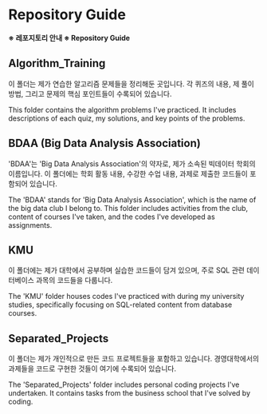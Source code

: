 # Repository Guide

**※ 레포지토리 안내 ※ Repository Guide**

## Algorithm_Training
이 폴더는 제가 연습한 알고리즘 문제들을 정리해둔 곳입니다. 각 퀴즈의 내용, 제 풀이 방법, 그리고 문제의 핵심 포인트들이 수록되어 있습니다.

This folder contains the algorithm problems I've practiced. It includes descriptions of each quiz, my solutions, and key points of the problems.

## BDAA (Big Data Analysis Association)
'BDAA'는 'Big Data Analysis Association'의 약자로, 제가 소속된 빅데이터 학회의 이름입니다. 이 폴더에는 학회 활동 내용, 수강한 수업 내용, 과제로 제출한 코드들이 포함되어 있습니다.

The 'BDAA' stands for 'Big Data Analysis Association', which is the name of the big data club I belong to. This folder includes activities from the club, content of courses I've taken, and the codes I've developed as assignments.

## KMU
이 폴더에는 제가 대학에서 공부하며 실습한 코드들이 담겨 있으며, 주로 SQL 관련 데이터베이스 과목의 코드들을 다룹니다.

The 'KMU' folder houses codes I've practiced with during my university studies, specifically focusing on SQL-related content from database courses.

## Separated_Projects
이 폴더는 제가 개인적으로 만든 코드 프로젝트들을 포함하고 있습니다. 경영대학에서의 과제들을 코드로 구현한 것들이 여기에 수록되어 있습니다.

The 'Separated_Projects' folder includes personal coding projects I've undertaken. It contains tasks from the business school that I've solved by coding.
